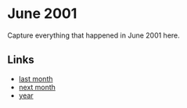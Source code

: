 # June 2001

Capture everything that happened in June 2001 here.

## Links
- [last month](calendar/months/2001-05.md)
- [next month](calendar/months/2001-07.md)
- [year](calendar/years/2001.md)